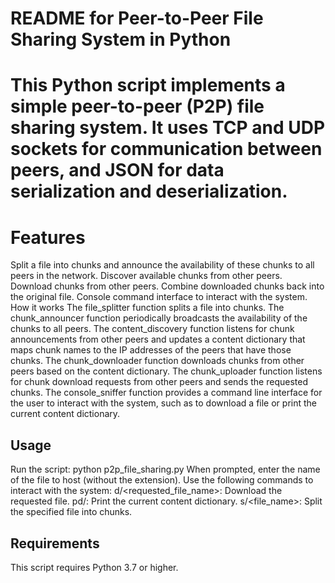 # README for Peer-to-Peer File Sharing System in Python 
# This Python script implements a simple peer-to-peer (P2P) file sharing system. It uses TCP and UDP sockets for communication between peers, and JSON for data serialization and deserialization.

# Features
Split a file into chunks and announce the availability of these chunks to all peers in the network.
Discover available chunks from other peers.
Download chunks from other peers.
Combine downloaded chunks back into the original file.
Console command interface to interact with the system.
How it works
The file_splitter function splits a file into chunks.
The chunk_announcer function periodically broadcasts the availability of the chunks to all peers.
The content_discovery function listens for chunk announcements from other peers and updates a content dictionary that maps chunk names to the IP addresses of the peers that have those chunks.
The chunk_downloader function downloads chunks from other peers based on the content dictionary.
The chunk_uploader function listens for chunk download requests from other peers and sends the requested chunks.
The console_sniffer function provides a command line interface for the user to interact with the system, such as to download a file or print the current content dictionary.
## Usage
Run the script: python p2p_file_sharing.py
When prompted, enter the name of the file to host (without the extension).
Use the following commands to interact with the system:
d/<requested_file_name>: Download the requested file.
pd/: Print the current content dictionary.
s/<file_name>: Split the specified file into chunks.
## Requirements
This script requires Python 3.7 or higher.
